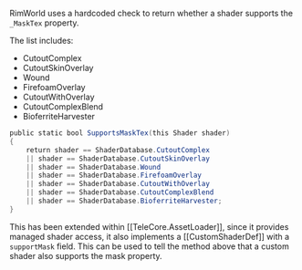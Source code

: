 
RimWorld uses a hardcoded check to return whether a shader supports the `_MaskTex` property.

The list includes:
- CutoutComplex
- CutoutSkinOverlay
- Wound
- FirefoamOverlay
- CutoutWithOverlay
- CutoutComplexBlend
- BioferriteHarvester

```cs
public static bool SupportsMaskTex(this Shader shader)        
{            
	return shader == ShaderDatabase.CutoutComplex 
	|| shader == ShaderDatabase.CutoutSkinOverlay 
	|| shader == ShaderDatabase.Wound 
	|| shader == ShaderDatabase.FirefoamOverlay 
	|| shader == ShaderDatabase.CutoutWithOverlay 
	|| shader == ShaderDatabase.CutoutComplexBlend 
	|| shader == ShaderDatabase.BioferriteHarvester;        
}
```

This has been extended within [[TeleCore.AssetLoader]], since it provides managed shader access, it also implements a [[CustomShaderDef]] with a `supportMask` field. 
This can be used to tell the method above that a custom shader also supports the mask property.